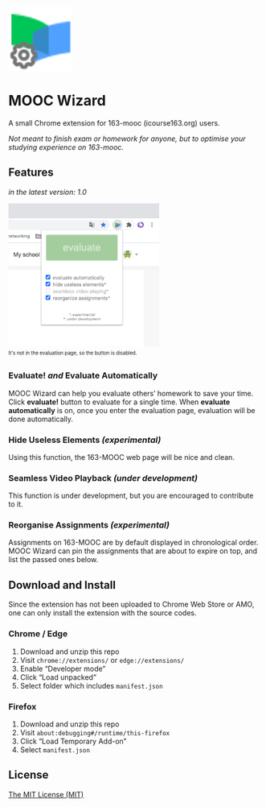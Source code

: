 ![Icon](https://github.com/YS-Wong/MOOC-wizard/blob/main/images/mooc_wizard128.png)

# MOOC Wizard

A small Chrome extension for 163-mooc (icourse163.org) users.

_Not meant to finish exam or homework for anyone, but to optimise your studying experience on 163-mooc._

## Features

_in the latest version: 1.0_

<img src="pictures/capture_interface_0.2.1.png" width="300" alt="The user interfaces of MOOC wizard on google chrome. A button and a few checkboxes are shown. "><br>
<sub><sup>It's not in the evaluation page, so the button is disabled. </sup></sub>
<br>

### Evaluate! _and_ Evaluate Automatically

MOOC Wizard can help you evaluate others’ homework to save your time. Click **evaluate!** button to evaluate for a single time. When **evaluate automatically** is on, once you enter the evaluation page, evaluation will be done automatically.

### Hide Useless Elements _(experimental)_

Using this function, the 163-MOOC web page will be nice and clean.

### Seamless Video Playback _(under development)_
This function is under development, but you are encouraged to contribute to it.

### Reorganise Assignments _(experimental)_

Assignments on 163-MOOC are by default displayed in chronological order. MOOC Wizard can pin the assignments that are about to expire on top, and list the passed ones below.

## Download and Install

Since the extension has not been uploaded to Chrome Web Store or AMO, one can only install the extension with the source codes.

### Chrome / Edge

1. Download and unzip this repo  
2. Visit `chrome://extensions/` or `edge://extensions/`  
3. Enable “Developer mode”  
4. Click “Load unpacked”  
5. Select folder which includes `manifest.json`

### Firefox

1. Download and unzip this repo  
2. Visit `about:debugging#/runtime/this-firefox`  
3. Click “Load Temporary Add-on”  
4. Select `manifest.json`  

## License

[The MIT License (MIT)](https://raw.githubusercontent.com/YS-Wong/MOOC-wizard/main/LICENSE)  
